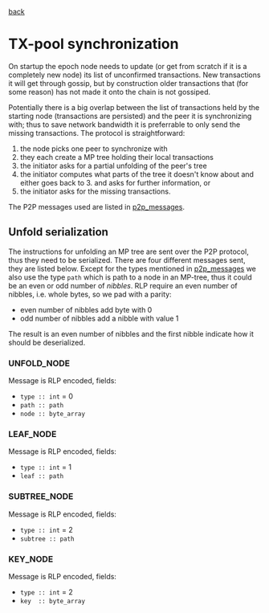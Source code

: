 [back](../SYNC.md)

# TX-pool synchronization

On startup the epoch node needs to update (or get from scratch if it is a
completely new node) its list of unconfirmed transactions. New transactions it
will get through gossip, but by construction older transactions that (for some
reason) has not made it onto the chain is not gossiped.

Potentially there is a big overlap between the list of transactions held by the
starting node (transactions are persisted) and the peer it is synchronizing
with; thus to save network bandwidth it is preferrable to only send the missing
transactions. The protocol is straightforward:
  1. the node picks one peer to synchronize with
  2. they each create a MP tree holding their local transactions
  3. the initiator asks for a partial unfolding of the peer's tree
  4. the initiator computes what parts of the tree it doesn't know about and
     either goes back to 3. and asks for further information, or
  5. the initiator asks for the missing transactions.

The P2P messages used are listed in [p2p_messages](./p2p_messages.md).

## Unfold serialization

The instructions for unfolding an MP tree are sent over the P2P protocol, thus
they need to be serialized. There are four different messages sent, they are
listed below. Except for the types mentioned in
[p2p_messages](./p2p_messages.md) we also use the type `path` which is path to
a node in an MP-tree, thus it could be an even or odd number of _nibbles_. RLP
require an even number of nibbles, i.e. whole bytes, so we pad with a parity:
  - even number of nibbles add byte with 0
  - odd number of nibbles add a nibble with value 1

The result is an even number of nibbles and the first nibble indicate how it
should be deserialized.

### UNFOLD_NODE
Message is RLP encoded, fields:
  - `type :: int` = 0
  - `path :: path`
  - `node :: byte_array`

### LEAF_NODE
Message is RLP encoded, fields:
  - `type :: int` = 1
  - `leaf :: path`

### SUBTREE_NODE
Message is RLP encoded, fields:
  - `type :: int` = 2
  - `subtree :: path`

### KEY_NODE
Message is RLP encoded, fields:
  - `type :: int` = 2
  - `key  :: byte_array`


